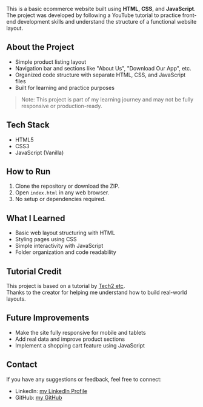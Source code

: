
This is a basic ecommerce website built using **HTML**, **CSS**, and **JavaScript**.  
The project was developed by following a YouTube tutorial to practice front-end development skills and understand the structure of a functional website layout.

## About the Project

- Simple product listing layout
- Navigation bar and sections like "About Us", "Download Our App", etc.
- Organized code structure with separate HTML, CSS, and JavaScript files
- Built for learning and practice purposes

> Note: This project is part of my learning journey and may not be fully responsive or production-ready.

## Tech Stack

- HTML5  
- CSS3  
- JavaScript (Vanilla)

##  How to Run

1. Clone the repository or download the ZIP.
2. Open `index.html` in any web browser.
3. No setup or dependencies required.

## What I Learned

- Basic web layout structuring with HTML
- Styling pages using CSS
- Simple interactivity with JavaScript
- Folder organization and code readability

## Tutorial Credit

This project is based on a tutorial by [Tech2 etc](https://youtu.be/P8YuWEkTeuE).  
Thanks to the creator for helping me understand how to build real-world layouts.

## Future Improvements

- Make the site fully responsive for mobile and tablets
- Add real data and improve product sections
- Implement a shopping cart feature using JavaScript

##  Contact

If you have any suggestions or feedback, feel free to connect:

- LinkedIn: [my LinkedIn Profile](www.linkedin.com/in/m-navyashree-devi-a6883a322)
- GitHub: [my GitHub](https://github.com/mnavyashree)

